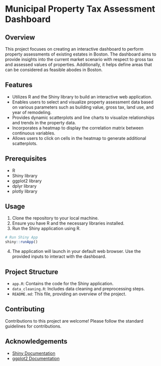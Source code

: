 

# Municipal Property Tax Assessment Dashboard

## Overview

This project focuses on creating an interactive dashboard to perform property assessments of existing estates in Boston. The dashboard aims to provide insights into the current market scenario with respect to gross tax and assessed values of properties. Additionally, it helps define areas that can be considered as feasible abodes in Boston.

## Features

- Utilizes R and the Shiny library to build an interactive web application.
- Enables users to select and visualize property assessment data based on various parameters such as building value, gross tax, land use, and year of remodeling.
- Provides dynamic scatterplots and line charts to visualize relationships and trends in the property data.
- Incorporates a heatmap to display the correlation matrix between continuous variables.
- Allows users to click on cells in the heatmap to generate additional scatterplots.

## Prerequisites

- R
- Shiny library
- ggplot2 library
- dplyr library
- plotly library

## Usage

1. Clone the repository to your local machine.
2. Ensure you have R and the necessary libraries installed.
3. Run the Shiny application using R.

```R
# Run Shiny App
shiny::runApp()
```

4. The application will launch in your default web browser. Use the provided inputs to interact with the dashboard.

## Project Structure

- `app.R`: Contains the code for the Shiny application.
- `data_cleaning.R`: Includes data cleaning and preprocessing steps.
- `README.md`: This file, providing an overview of the project.

## Contributing

Contributions to this project are welcome! Please follow the standard guidelines for contributions.



## Acknowledgements

- [Shiny Documentation](https://shiny.rstudio.com/)
- [ggplot2 Documentation](https://ggplot2.tidyverse.org/)

